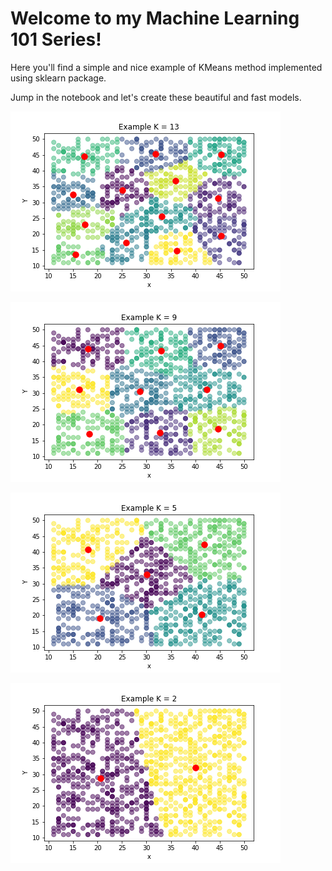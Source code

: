 
# Welcome to my Machine Learning 101 Series!

Here you'll find a simple and nice example of KMeans method implemented using sklearn package.

Jump in the notebook and let's create these beautiful and fast models.

![alt text](https://github.com/fduque/101_ml_KMeans_template/blob/master/kmeans%3D13.png?raw=true)

![alt text](https://github.com/fduque/101_ml_KMeans_template/blob/master/kmeans%3D9.png?raw=true)

![alt text](https://github.com/fduque/101_ml_KMeans_template/blob/master/kmeans%3D5.png?raw=true)

![alt text](https://github.com/fduque/101_ml_KMeans_template/blob/master/kmeans%3D2.png?raw=true)
